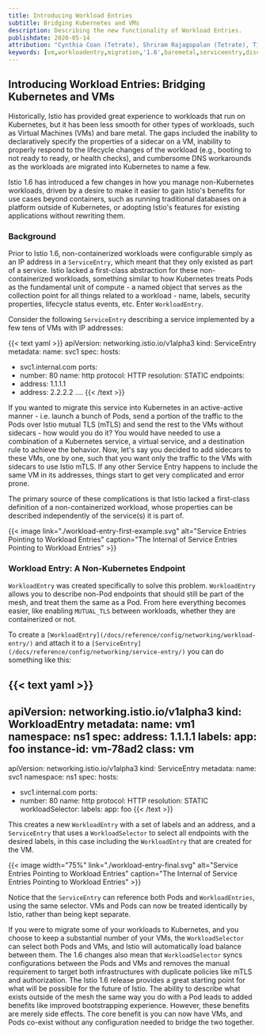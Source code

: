 ```yaml
---
title: Introducing Workload Entries
subtitle: Bridging Kubernetes and VMs
description: Describing the new functionality of Workload Entries.
publishdate: 2020-05-14
attribution: "Cynthia Coan (Tetrate), Shriram Rajagopalan (Tetrate), Tia Louden (Tetrate), John Howard (Google), Sven Mawson (Google)"
keywords: [vm,workloadentry,migration,'1.6',baremetal,serviceentry,discovery]
---
```


## Introducing Workload Entries: Bridging Kubernetes and VMs

Historically, Istio has provided great experience to workloads that run on Kubernetes, but it has been less smooth for other types of workloads, such as Virtual Machines (VMs) and bare metal. The gaps included the inability to declaratively specify the properties of a sidecar on a VM, inability to properly respond to the lifecycle changes of the workload (e.g., booting to not ready to ready, or health checks), and cumbersome DNS workarounds as the workloads are migrated into Kubernetes to name a few.

Istio 1.6 has introduced a few changes in how you manage non-Kubernetes workloads, driven by a desire to make it easier to gain Istio's benefits for use cases beyond containers, such as running traditional databases on a platform outside of Kubernetes, or adopting Istio's features for existing applications without rewriting them.

### Background

Prior to Istio 1.6, non-containerized workloads were configurable simply as an IP address in a `ServiceEntry`, which meant that they only existed as part of a service. Istio lacked a first-class abstraction for these non-containerized workloads, something similar to how Kubernetes treats Pods as the fundamental unit of compute - a named object that serves as the collection point for all things related to a workload - name, labels, security properties, lifecycle status events, etc. Enter `WorkloadEntry`.

Consider the following `ServiceEntry` describing a service implemented by a few tens of VMs with IP addresses:

{{< text yaml >}}
apiVersion: networking.istio.io/v1alpha3
kind: ServiceEntry
metadata:
  name: svc1
spec:
  hosts:
  - svc1.internal.com
  ports:
  - number: 80
    name: http
    protocol: HTTP
  resolution: STATIC
  endpoints:
  - address: 1.1.1.1
  - address: 2.2.2.2
  ....
{{< /text >}}

If you wanted to migrate this service into Kubernetes in an active-active manner - i.e. launch a bunch of Pods, send a portion of the traffic to the Pods over Istio mutual TLS (mTLS) and send the rest to the VMs without sidecars - how would you do it? You would have needed to use a combination of a Kubernetes service, a virtual service, and a destination rule to achieve the behavior. Now, let's say you decided to add sidecars to these VMs, one by one, such that you want only the traffic to the VMs with sidecars to use Istio mTLS. If any other Service Entry happens to include the same VM in its addresses, things start to get very complicated and error prone.

The primary source of these complications is that Istio lacked a first-class definition of a non-containerized workload, whose properties can be described independently of the service(s) it is part of.

{{< image
    link="./workload-entry-first-example.svg"
    alt="Service Entries Pointing to Workload Entries"
    caption="The Internal of Service Entries Pointing to Workload Entries"
    >}}

### Workload Entry: A Non-Kubernetes Endpoint

`WorkloadEntry` was created specifically to solve this problem. `WorkloadEntry` allows you to describe non-Pod endpoints that should still be part of the mesh, and treat them the same as a Pod. From here everything becomes easier, like enabling `MUTUAL_TLS` between workloads, whether they are containerized or not.

To create a `[WorkloadEntry](/docs/reference/config/networking/workload-entry/)` and attach it to a `[ServiceEntry](/docs/reference/config/networking/service-entry/)` you can do something like this:

{{< text yaml >}}
---
apiVersion: networking.istio.io/v1alpha3
kind: WorkloadEntry
metadata:
  name: vm1
  namespace: ns1
spec:
  address: 1.1.1.1
  labels:
    app: foo
    instance-id: vm-78ad2
    class: vm
---
apiVersion: networking.istio.io/v1alpha3
kind: ServiceEntry
metadata:
  name: svc1
  namespace: ns1
spec:
  hosts:
  - svc1.internal.com
  ports:
  - number: 80
    name: http
    protocol: HTTP
  resolution: STATIC
  workloadSelector:
    labels:
      app: foo
{{< /text >}}

This creates a new `WorkloadEntry` with a set of labels and an address, and a `ServiceEntry` that uses a `WorkloadSelector` to select all endpoints with the desired labels, in this case including the `WorkloadEntry` that are created for the VM.

{{< image width="75%"
    link="./workload-entry-final.svg"
    alt="Service Entries Pointing to Workload Entries"
    caption="The Internal of Service Entries Pointing to Workload Entries"
    >}}

Notice that the `ServiceEntry` can reference both Pods and `WorkloadEntries`, using the same selector. VMs and Pods can now be treated identically by Istio, rather than being kept separate.

If you were to migrate some of your workloads to Kubernetes, and you choose to keep a substantial number of your VMs, the `WorkloadSelector` can select both Pods and VMs, and Istio will automatically load balance between them. The 1.6 changes also mean that `WorkloadSelector` syncs configurations between the Pods and VMs and removes the manual requirement to target both infrastructures with duplicate policies like mTLS and authorization.
The Istio 1.6 release provides a great starting point for what will be possible for the future of Istio. The ability to describe what exists outside of the mesh the same way you do with a Pod leads to added benefits like improved bootstrapping experience. However, these benefits are merely side effects. The core benefit is you can now have VMs, and Pods co-exist without any configuration needed to bridge the two together.